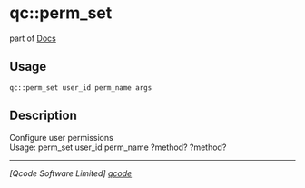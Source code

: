 qc::perm_set
============

part of [Docs](../index.md)

Usage
-----
`qc::perm_set user_id perm_name args`

Description
-----------
Configure user permissions<br/>Usage: perm_set user_id perm_name ?method? ?method?

----------------------------------
*[Qcode Software Limited] [qcode]*

[qcode]: http://www.qcode.co.uk "Qcode Software"